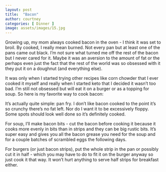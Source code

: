 ```yaml
---
layout: post
title:  "Bacon"
author: courtney
categories: [ Dinner ]
image: assets/images/15.jpg
---
```

Growing up, my mom always cooked bacon in the oven - I think it was set to broil. By cooked, I really mean burned. Not every pan but at least one of the pans came out black. I’m not sure what turned me off the rest of the bacon but I never cared for it. Maybe it was an aversion to the amount of fat or the perhaps even just the fact that the rest of the world was so obsessed with it they put it on a doughnut (and everything else).

It was only when I started trying other recipes like corn chowder that I ever cooked it myself and really when I started keto that I decided it wasn’t too bad. I’m still not obsessed but will eat it on a burger or as a topping for soup. So here is my favorite way to cook bacon:

It’s actually quite simple: pan fry. I don’t like bacon cooked to the point it’s so crunchy there’s no fat left. Nor do I want it to be excessively floppy. Some spots should look well done so it’s definitely cooked. 

For soup, I’ll make bacon bits - cut the bacon before cooking it because it cooks more evenly in bits than in strips and they can be big rustic bits. It’s super easy and gives you all the bacon grease you need for the soup and for a couple batches of scrambled eggs the following days.

For burgers (or just bacon strips), put the whole strip in the pan or possibly cut it in half - which you may have to do to fit it on the burger anyway so just cook it that way. It won’t hurt anything to serve half strips for breakfast either.
